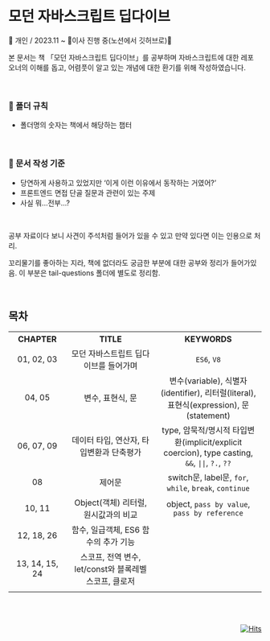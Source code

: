 # 모던 자바스크립트 딥다이브

👤 개인 / 2023.11 ~ 🚧이사 진행 중(노션에서 깃허브로)🚧

본 문서는 책 「모던 자바스크립트 딥다이브」를 공부하며 자바스크립트에 대한 레포 오너의 이해를 돕고, 어렴풋이 알고 있는 개념에 대한 환기를 위해 작성하였습니다.

</br>

### 📁 폴더 규칙

- 폴더명의 숫자는 책에서 해당하는 챕터

</br>

### 📑 문서 작성 기준

- 당연하게 사용하고 있었지만 ‘이게 이런 이유에서 동작하는 거였어?’
- 프론트엔드 면접 단골 질문과 관련이 있는 주제
- 사실 뭐...전부...?

</br>

공부 자료이다 보니 사견이 주석처럼 들어가 있을 수 있고 만약 있다면 이는 인용으로 처리.

꼬리물기를 좋아하는 지라, 책에 없더라도 궁금한 부분에 대한 공부와 정리가 들어가있음. 이 부분은 tail-questions 폴더에 별도로 정리함. 

</br>


## 목차
<table>
<tr>
  
<th align="center" width="160">
CHAPTER
</th>
  
<th align="center" width="410">
TITLE
</th>
  
<th align="center" width="410">
KEYWORDS
</th>

</tr>
  
<tr>
<td align="center">
01, 02, 03
</td>
<td align="center">
모던 자바스트립트 딥다이브를 들어가며
</td>
<td align="center">
<code>ES6</code>, <code>V8</code>
</td>
</tr>

<tr>
<td align="center">
04, 05
</td>
<td align="center">
변수, 표현식, 문
</td>
<td align="center">
변수(variable), 식별자(identifier), 리터럴(literal), 표현식(expression), 문(statement) 
</td>
</tr>

<tr>
<td align="center">
06, 07, 09
</td>
<td align="center">
데이터 타입, 연산자, 타입변환과 단축평가
</td>
<td align="center">
type, 암묵적/명시적 타입변환(implicit/explicit coercion), type casting, <code>&&</code>, <code>||</code>, <code>?.</code>, <code>??</code>
</td>
</tr>

<tr>
<td align="center">
08
</td>
<td align="center">
제어문
</td>
<td align="center">
switch문, label문, <code>for</code>, <code>while</code>, <code>break</code>, <code>continue</code>
</td>
</tr>

<tr>
<td align="center">
10, 11
</td>
<td align="center">
Object(객체) 리터럴, 원시값과의 비교
</td>
<td align="center">
object, <code>pass by value</code>, <code>pass by reference</code>
</td>
</tr>

<tr>
<td align="center">
12, 18, 26
</td>
<td align="center">
함수, 일급객체, ES6 함수의 추가 기능
</td>
<td align="center">

</td>
</tr>

<tr>
<td align="center">
13, 14, 15, 24
</td>
<td align="center">
스코프, 전역 변수, let/const와 블록레벨 스코프, 클로저
</td>
<td align="center">

</td>
</tr>

<tr>
<td align="center">

</td>
<td align="center">

</td>
<td align="center">

</td>
</tr>

</table>


</br>
</br>

<div align="right">

[![Hits](https://hits.seeyoufarm.com/api/count/incr/badge.svg?url=https%3A%2F%2Fgithub.com%2Fagnes0304%2Fmodern-javascript-deepdive-docs&count_bg=%23232323&title_bg=%23232323&icon=javascript.svg&icon_color=%23F7DF1E&title=HI&edge_flat=false)](https://hits.seeyoufarm.com)
  
</div>

